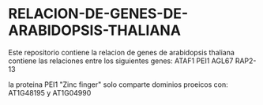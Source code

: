 # RELACION-DE-GENES-DE-ARABIDOPSIS-THALIANA
Este repositorio contiene la relacion de genes de arabidopsis thaliana
contiene las relaciones entre los siguientes genes:
ATAF1
PEI1
AGL67
RAP2-13

la proteina PEI1 "Zinc finger" solo comparte dominios proeicos con: AT1G48195 y AT1G04990
